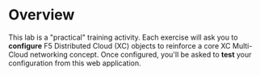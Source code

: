 # **Overview**

This lab is a "practical" training activity.
Each exercise will ask you to **configure** F5 Distributed Cloud (XC) objects to reinforce a core XC Multi-Cloud networking concept. 
Once configured, you'll be asked to **test** your configuration from this web application.
